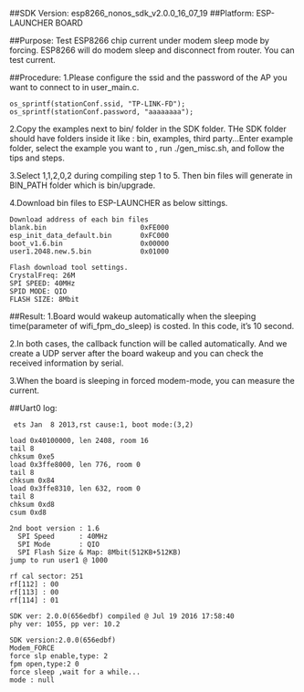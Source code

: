 ##SDK Version: esp8266_nonos_sdk_v2.0.0_16_07_19
##Platform: ESP-LAUNCHER BOARD

##Purpose:
Test ESP8266 chip current under modem sleep mode by forcing. ESP8266 will do modem sleep and disconnect from router. You can test current.

##Procedure:
1.Please configure the ssid and the password of the AP you want to connect to in user_main.c.

	os_sprintf(stationConf.ssid, "TP-LINK-FD");
	os_sprintf(stationConf.password, "aaaaaaaa");

2.Copy the examples next to bin/ folder in the SDK folder. THe SDK folder should have folders inside it like : bin, examples, third party...Enter example folder, select the example you want to , run ./gen_misc.sh, and follow the tips and steps.

3.Select 1,1,2,0,2 during compiling step 1 to 5. Then bin files will generate in BIN_PATH folder which is bin/upgrade.

4.Download bin files to ESP-LAUNCHER as below sittings.

	Download address of each bin files
	blank.bin						0xFE000
	esp_init_data_default.bin		0xFC000
	boot_v1.6.bin					0x00000
	user1.2048.new.5.bin			0x01000
	
	Flash download tool settings.
	CrystalFreq: 26M
	SPI SPEED: 40MHz
	SPID MODE: QIO
	FLASH SIZE: 8Mbit


##Result:
1.Board would wakeup automatically when the sleeping time(parameter of wifi_fpm_do_sleep) is costed. In this code, it’s 10 second.

2.In both cases, the callback function will be called automatically. And we create a UDP server after the board wakeup and you can check the received information by serial.

3.When the board is sleeping in forced modem-mode, you can measure the current.

##Uart0 log:

	 ets Jan  8 2013,rst cause:1, boot mode:(3,2)	load 0x40100000, len 2408, room 16 	tail 8	chksum 0xe5	load 0x3ffe8000, len 776, room 0 	tail 8	chksum 0x84	load 0x3ffe8310, len 632, room 0 	tail 8	chksum 0xd8	csum 0xd8	2nd boot version : 1.6	  SPI Speed      : 40MHz	  SPI Mode       : QIO	  SPI Flash Size & Map: 8Mbit(512KB+512KB)	jump to run user1 @ 1000	rf cal sector: 251	rf[112] : 00	rf[113] : 00	rf[114] : 01	SDK ver: 2.0.0(656edbf) compiled @ Jul 19 2016 17:58:40	phy ver: 1055, pp ver: 10.2	SDK version:2.0.0(656edbf)	Modem_FORCE	force slp enable,type: 2	fpm open,type:2 0	force sleep ,wait for a while...	mode : null
	  
	 

